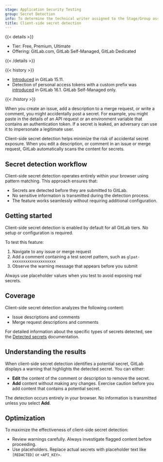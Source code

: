 ```yaml
---
stage: Application Security Testing
group: Secret Detection
info: To determine the technical writer assigned to the Stage/Group associated with this page, see https://handbook.gitlab.com/handbook/product/ux/technical-writing/#assignments
title: Client-side secret detection
---
```


{{< details >}}

- Tier: Free, Premium, Ultimate
- Offering: GitLab.com, GitLab Self-Managed, GitLab Dedicated

{{< /details >}}

{{< history >}}

- [Introduced](https://gitlab.com/gitlab-org/gitlab/-/issues/368434) in GitLab 15.11.
- Detection of personal access tokens with a custom prefix was [introduced](https://gitlab.com/gitlab-org/gitlab/-/issues/411146) in GitLab 16.1. GitLab Self-Managed only.

{{< /history >}}

When you create an issue, add a description to a merge request, or write a comment, you might accidentally post a
secret. For example, you might paste in the details of an API request or an environment variable
that contains an authentication token. If a secret is leaked, an adversary can use it to impersonate a legitimate user.

Client-side secret detection helps minimize the risk of accidental secret exposure. When you edit a
description, or comment in an issue or merge request, GitLab automatically scans the content for secrets.

## Secret detection workflow

Client-side secret detection operates entirely within your browser using pattern matching. This approach ensures that:

- Secrets are detected before they are submitted to GitLab.
- No sensitive information is transmitted during the detection process.
- The feature works seamlessly without requiring additional configuration.

## Getting started

Client-side secret detection is enabled by default for all GitLab tiers. No setup or configuration is required.

To test this feature:

1. Navigate to any issue or merge request
1. Add a comment containing a test secret pattern, such as `glpat-xxxxxxxxxxxxxxxxxxxx`
1. Observe the warning message that appears before you submit

Always use placeholder values when you test to avoid exposing real secrets.

## Coverage

Client-side secret detection analyzes the following content:

- Issue descriptions and comments
- Merge request descriptions and comments

For detailed information about the specific types of secrets detected, see the [Detected secrets](../detected_secrets.md) documentation.

## Understanding the results

When client-side secret detection identifies a potential secret, GitLab displays a warning that highlights the detected secret.
You can either:

- **Edit** the content of the comment or description to remove the secret.
- **Add** content without making any changes. Exercise caution before you add content that contains a potential secret.

The detection occurs entirely in your browser. No information is transmitted unless you select **Add**.

## Optimization

To maximize the effectiveness of client-side secret detection:

- Review warnings carefully. Always investigate flagged content before proceeding.
- Use placeholders. Replace actual secrets with placeholder text like `[REDACTED]` or `<API_KEY>`.
